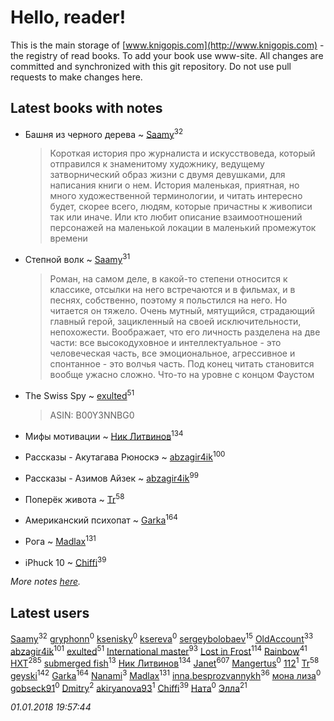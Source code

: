 # Hello, reader!
This is the main storage of [www.knigopis.com](http://www.knigopis.com) - the registry of read books.
To add your book use www-site. All changes are committed and synchronized with this git repository.
Do not use pull requests to make changes here.


## Latest books with notes
* Башня из черного дерева ~ [Saamy](users/115/115226508-vkontakte)<sup>32</sup>
    > Короткая история про журналиста и искусствоведа, который отправился к знаменитому художнику, ведущему затворнический образ жизни с двумя девушками, для написания книги о нем. История маленькая, приятная, но много художественной терминологии, и читать интересно будет, скорее всего, людям, которые причастны к живописи так или иначе. Или кто любит описание взаимоотношений персонажей на маленькой локации в маленький промежуток времени

* Степной волк ~ [Saamy](users/115/115226508-vkontakte)<sup>31</sup>
    > Роман, на самом деле, в какой-то степени относится к классике, отсылки на него встречаются и в фильмах, и в песнях, собственно, поэтому я польстился на него. Но читается он тяжело. Очень мутный, мятущийся, страдающий главный герой, зацикленный на своей исключительности, непохожести. Воображает, что его личность разделена на две части: все высокодуховное и интеллектуальное - это человеческая часть, все эмоциональное, агрессивное и спонтанное - это волчья часть. Под конец читать становится вообще ужасно сложно. Что-то на уровне с концом Фаустом

* The Swiss Spy ~ [exulted](users/100/100599204551896265722-google)<sup>51</sup>
    > ASIN: B00Y3NNBG0

* Мифы мотивации ~ [Ник Литвинов](users/241/241974816-vkontakte)<sup>134</sup>

* Рассказы - Акутагава Рюноскэ ~ [abzagir4ik](users/362/3621623-vkontakte)<sup>100</sup>

* Рассказы - Азимов Айзек ~ [abzagir4ik](users/362/3621623-vkontakte)<sup>99</sup>

* Поперёк живота ~ [Tr](users/122/12282474-vkontakte)<sup>58</sup>

* Американский психопат ~ [Garka](users/115/115753719718250012620-google)<sup>164</sup>

* Рога ~ [Madlax](users/158/158304782-vkontakte)<sup>131</sup>

* iPhuck 10 ~ [Chiffi](users/105/105831994080785626680-google)<sup>39</sup>


_More notes [here](latest_books_with_notes.md)._


## Latest users
[Saamy](users/115/115226508-vkontakte)<sup>32</sup> 
[gryphonn](users/158/1582848-vkontakte)<sup>0</sup> 
[ksenisky](users/206/2060252005-instagram)<sup>0</sup> 
[ksereva](users/197/197412456-vkontakte)<sup>0</sup> 
[sergeybolobaev](users/112/112205967961310617540-google)<sup>15</sup> 
[OldAccount](users/379/37918255-vkontakte)<sup>33</sup> 
[abzagir4ik](users/362/3621623-vkontakte)<sup>101</sup> 
[exulted](users/100/100599204551896265722-google)<sup>51</sup> 
[International master](users/741/74140988-vkontakte)<sup>93</sup> 
[Lost in Frost](users/103/103293621948650602575-google)<sup>114</sup> 
[Rainbow](users/109/109787328219839805802-google)<sup>41</sup> 
[HXT](users/100/100002563462782-facebook)<sup>285</sup> 
[submerged fish](users/471/471364154-yandex)<sup>13</sup> 
[Ник Литвинов](users/241/241974816-vkontakte)<sup>134</sup> 
[Janet](users/108/108113656204404967440-google)<sup>607</sup> 
[Mangertus](users/156/15649404-vkontakte)<sup>0</sup> 
[112](users/533/533070810389927-facebook)<sup>1</sup> 
[Tr](users/122/12282474-vkontakte)<sup>58</sup> 
[geyski](users/221/221959664-vkontakte)<sup>142</sup> 
[Garka](users/115/115753719718250012620-google)<sup>164</sup> 
[Nanami](users/116/116145051192469700314-google)<sup>3</sup> 
[Madlax](users/158/158304782-vkontakte)<sup>131</sup> 
[inna.besprozvannykh](users/733/73323849-yandex)<sup>36</sup> 
[мона лиза](users/262/262192691-vkontakte)<sup>0</sup> 
[gobseck91](users/374/374820130-vkontakte)<sup>0</sup> 
[Dmitry](users/116/116036946437273732646-googleplus)<sup>2</sup> 
[akiryanova93](users/349/349904371-vkontakte)<sup>1</sup> 
[Chiffi](users/105/105831994080785626680-google)<sup>39</sup> 
[Ната](users/111/11195379251184170947-mailru)<sup>0</sup> 
[Элла](users/100/1002037069862545-facebook)<sup>21</sup> 


_01.01.2018 19:57:44_
